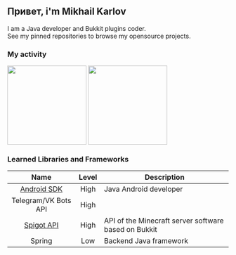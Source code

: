 ## Привет, i'm Mikhail Karlov

I am a Java developer and Bukkit plugins coder.<br>
See my pinned repositories to browse my opensource projects.

### My activity
<div>  
  <img align="center" height="180em" src="https://github-readme-stats.vercel.app/api?username=karlovm&show_icons=true&hide_border=true&theme=nord&include_all_commits=true&count_private=true"/>
  <img align="center" height="180em" src="https://github-readme-stats.vercel.app/api/top-langs/?username=karlovm&hide_border=true&theme=nord&langs_count=5"/>
</div>

### Learned Libraries and Frameworks
| Name | Level | Description |
|:---:|:---:|---|
| [Android SDK](https://developer.android.com/) | High | Java Android developer |
| Telegram/VK Bots API | High |  |
| [Spigot API](https://hub.spigotmc.org/javadocs/spigot/index.html) | High | API of the Minecraft server software based on Bukkit |
| Spring | Low | Backend Java framework |




<!--
**karlovm/karlovm** is a ✨ _special_ ✨ repository because its `README.md` (this file) appears on your GitHub profile.

Here are some ideas to get you started:

- 🔭 I’m currently working on ...
- 🌱 I’m currently learning ...
- 👯 I’m looking to collaborate on ...
- 🤔 I’m looking for help with ...
- 💬 Ask me about ...
- 📫 How to reach me: ...
- 😄 Pronouns: ...
- ⚡ Fun fact: ...
-->
